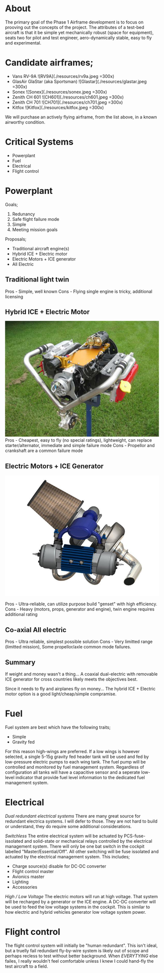 # About

The primary goal of the Phase 1 Airframe development is to focus on prooving out the concepts of the project.  The attributes of a test-bed aircraft is that it be simple yet mechanically robust (space for equipment), seats two for pilot and test engineer, aero-dynamically stable, easy to fly and experimental.

# Candidate airframes;

- Vans RV-9A
![RV9A](./resources/rv9a.jpeg =300x)
- GlasAir GlaStar (aka Sportsman)
![Glastar](./resources/glastar.jpeg =300x)
- Sonex 
![Sonex](./resources/sonex.jpeg =300x)
- Zenith CH 601
![CH601](./resources/ch601.jpeg =300x)
- Zenith CH 701
![CH701](./resources/ch701.jpeg =300x)
- Kitfox
![Kitfox](./resources/kitfox.jpeg =300x)

We will purchase an actively flying airframe, from the list above, in a known airworthy condition.

# Critical Systems

- Powerplant
- Fuel
- Electrical
- Flight control

# Powerplant

Goals; 
1. Redunancy
1. Safe flight failure mode
1. Simple
1. Meeting mission goals

Proposals;
- Traditional aircraft engine(s)
- Hybrid ICE + Electric motor
- Electric Motors + ICE generator
- All Electric

## Traditional light twin 
Pros - Simple, well known
Cons - Flying single engine is tricky, additional licensing

## Hybrid ICE + Electric Motor
![Corvair](./resources/corvair.jpeg)
Pros - Cheapest, easy to fly (no special ratings), lightweight, can replace starter/alternator, immediate and simple failure mode
Cons - Propellor and crankshaft are a common failure mode

## Electric Motors + ICE Generator 
![Freepiston Geneator](./resources/freepiston_genset.jpeg)

Pros - Ultra-reliable, can utilize purpose build "genset" with high efficiency.
Cons - Heavy (motors, props, generator and engine), twin engine requires additional rating

## Co-axial All electric 
Pros - Ultra reliable, simplest possible solution
Cons - Very limitted range (limitted mission), Some propellor/axle common mode failures.

## Summary

If weight and money wasn't a thing... A coaxial dual-electric with removable ICE generator for cross countries likely meets the objectives best.

Since it needs to fly and airplanes fly on money... The hybrid ICE + Electric motor option is a good light/cheap/simple compramise.

# Fuel

Fuel system are best which have the following traits;

- Simple
- Gravity fed

For this reason high-wings are preferred.  If a low wings is however selected, a single 5-15g gravity fed header tank will be used and fed by low-pressure electric pumps to each wing tank.   The fuel pump will be controlled and monitored by fuel management system.  Regardless of configuration all tanks will have a capacitive sensor and a seperate low-level indicator that provide fuel level information to the dedicated fuel management system.

# Electrical

_Dual redundant electrical systems_  There are many great source for redundant electrica systems.  I will defer to those.  They are not hard to build or understand, they do require some additional considerations.

_Switchless_ The entire electrical system will be actuated by PCS-fuse-issolated and solid-state or mechanical relays controlled by the electrical management system.  There will only be one bat switch in the cockpit labelled "Master/Essential/Off".  All other switching will be fuse issolated and actuated by the electrical management system.  This includes;

- Charge source(s) disable for DC-DC converter
- Flight control master
- Avionics master
- Lighting
- Accessories

_High / Low Voltage_ The electric motors will run at high voltage. That system will be recharged by a generator or the ICE engine.  A DC-DC converter will be used to feed the low voltage systems in the cockpit.  This is similar to how electric and hybrid vehicles generator low voltage system power.

# Flight control

The flight control system will initially be "human redundant".  This isn't ideal, but a truelly fail redundant fly-by-wire system is likely out of scope and perhaps recless to test without better background.  When _EVERYTYING_ else failes, I really wouldn't feel comfortable unless I knew I could hand-fly the test aircraft to a field. 
